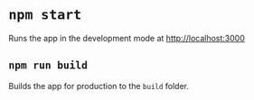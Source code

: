 # `npm start`

Runs the app in the development mode at [http://localhost:3000](http://localhost:3000)

## `npm run build`

Builds the app for production to the `build` folder.

